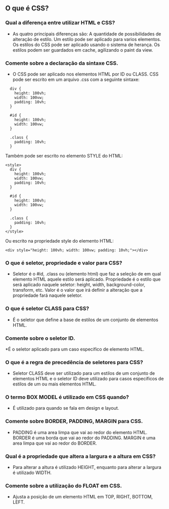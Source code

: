 ## O que é CSS?


### Qual a diferença entre utilizar HTML e CSS?
  * As quatro principais diferenças são: 
    A quantidade de possibilidades de alteração de estilo. 
    Um estilo pode ser aplicado para varios elementos. 
    Os estilos do CSS pode ser aplicado usando o sistema de herança.
    Os estilos podem ser guardados em cache, agilizando o paint da view.


### Comente sobre a declaração da sintaxe CSS.
  * O CSS pode ser aplicado nos elementos HTML por ID ou CLASS.
  CSS pode ser escrito em um arquivo .css com a seguinte sintaxe:
  ```
    div {
      height: 100vh;
      width: 100vw;
      padding: 10vh;
    }
  
    #id {
      height: 100vh;
      width: 100vw;
    }
    
    .class {
      padding: 10vh;
    }
  ```
  Também pode ser escrito no elemento STYLE do HTML:
  ```
  <style>
    div {
      height: 100vh;
      width: 100vw;
      padding: 10vh;
    }
  
    #id {
      height: 100vh;
      width: 100vw;
    }
    
    .class {
      padding: 10vh;
    }
  </style>
  ```
  Ou escrito na propriedade style do elemento HTML:
  ```
  <div style="height: 100vh; width: 100vw; padding: 10vh;"></div>
  ```


### O que é seletor, propriedade e valor para CSS?
  * Seletor é o #id, .class ou (elemento html) que faz a seleção de em qual elemento HTML aquele estilo será aplicado.
  Propriedade é o estilo que será aplicado naquele seletor: height, width, background-color, transform, etc.
  Valor é o valor que irá definir a alteração que a propriedade fará naquele seletor.


### O que é seletor CLASS para CSS?
  * É o seletor que define a base de estilos de um conjunto de elementos HTML.


### Comente sobre o seletor ID.
  *É o seletor aplicado para um caso especifico de elemento HTML.


### O que é a regra de precedência de seletores para CSS?
  * Seletor CLASS deve ser utilizado para um estilos de um conjunto de elementos HTML e o seletor ID deve utilizado para casos especificos de estilos de um ou mais elementos HTML.


### O termo BOX MODEL é utilizado em CSS quando?
  * É utilizado para quando se fala em design e layout.
  
  
### Comente sobre BORDER, PADDING, MARGIN para CSS.
  * PADDING é uma area limpa que vai ao redor do elemento HTML.
  BORDER é uma borda que vai ao redor do PADDING.
  MARGIN é uma area limpa que vai ao redor do BORDER.
  
  
### Qual é a propriedade que altera a largura e a altura em CSS?
  * Para alterar a altura é utilizado HEIGHT, enquanto para alterar a largura é utilizado WIDTH.
  
  
### Comente sobre a utilização do FLOAT em CSS.
  * Ajusta a posição de um elemento HTML em TOP, RIGHT, BOTTOM, LEFT.
